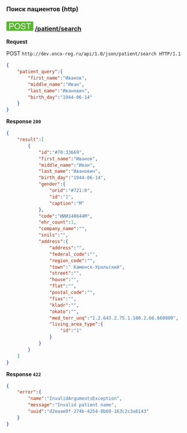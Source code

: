 ### Поиск пациентов (http)


### ![POST](../../../../img/post.png) [/patient/search](../../search/index.md)

**Request**

POST `http://dev.onco-reg.ru/api/1.0/json/patient/search HTTP/1.1`
```json
{
    "patient_query":{
        "first_name":"Иванов",
        "middle_name":"Иван",
        "last_name":"Иванович",
        "birth_day":"1944-06-14"
    }
}
```

**Response `200`**
```json
{
    "result":[
        {
            "id":"#70:33669",
            "first_name":"Иванов",
            "middle_name":"Иван",
            "last_name":"Иванович",
            "birth_day":"1944-06-14",
            "gender":{
                "orid":"#721:0",
                "id":"1",
                "caption":"М"
            },
            "code":"ИИИ140644М",
            "ehr_count":1,
            "company_name":"",
            "snils":"",
            "address":{
                "address":"",
                "federal_code":"",
                "region_code":"",
                "town":" Каменск-Уральский",
                "street":"",
                "house":"",
                "flat":"",
                "postal_code":"",
                "fias":"",
                "kladr":"",
                "okato":"",
                "med_terr_unq":"1.2.643.2.75.1.100.2.66.660800",
                "living_area_type":{
                    "id":"1"
                }
            }
        }
    ]
}
```

**Response `422`**
```json
{
    "error":{
        "name":"InvalidArgumentsException",
        "message":"Invalid patient name",
        "uuid":"d2eaae0f-274b-4254-8b69-163c2c3a6143"
    }
}
```


